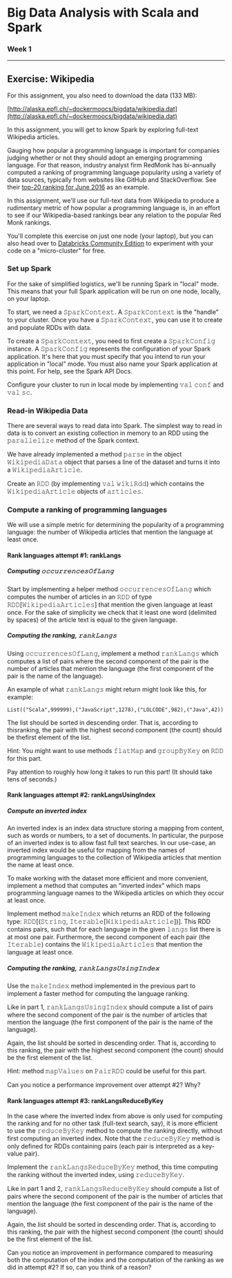 # Big Data Analysis with Scala and Spark
### Week 1

-----------------------------
Exercise: Wikipedia
-----------------------------

For this assignment, you also need to download the data (133 MB):

[http://alaska.epfl.ch/~dockermoocs/bigdata/wikipedia.dat](http://alaska.epfl.ch/~dockermoocs/bigdata/wikipedia.dat)

In this assignment, you will get to know Spark by exploring full-text Wikipedia articles.

Gauging how popular a programming language is important for companies judging whether or not they should adopt an emerging programming language. For that reason, industry analyst firm RedMonk has bi-annually computed a ranking of programming language popularity using a variety of data sources, typically from websites like GitHub and StackOverflow. See their [top-20 ranking for June 2016](http://redmonk.com/sogrady/2016/07/20/language-rankings-6-16/) as an example.

In this assignment, we'll use our full-text data from Wikipedia to produce a rudimentary metric of how popular a programming language is, in an effort to see if our Wikipedia-based rankings bear any relation to the popular Red Monk rankings.

You'll complete this exercise on just one node (your laptop), but you can also head over to [Databricks Community Edition](https://community.cloud.databricks.com/) to experiment with your code on a "micro-cluster" for free.

### Set up Spark

For the sake of simplified logistics, we'll be running Spark in "local" mode. This means that your full Spark application will be run on one node, locally, on your laptop.

To start, we need a 𝚂𝚙𝚊𝚛𝚔𝙲𝚘𝚗𝚝𝚎𝚡𝚝. A 𝚂𝚙𝚊𝚛𝚔𝙲𝚘𝚗𝚝𝚎𝚡𝚝 is the "handle" to your cluster. Once you have a 𝚂𝚙𝚊𝚛𝚔𝙲𝚘𝚗𝚝𝚎𝚡𝚝, you can use it to create and populate RDDs with data.

To create a 𝚂𝚙𝚊𝚛𝚔𝙲𝚘𝚗𝚝𝚎𝚡𝚝, you need to first create a 𝚂𝚙𝚊𝚛𝚔𝙲𝚘𝚗𝚏𝚒𝚐 instance. A 𝚂𝚙𝚊𝚛𝚔𝙲𝚘𝚗𝚏𝚒𝚐 represents the configuration of your Spark application. It's here that you must specify that you intend to run your application in "local" mode. You must also name your Spark application at this point. For help, see the Spark API Docs.

Configure your cluster to run in local mode by implementing 𝚟𝚊𝚕 𝚌𝚘𝚗𝚏 and 𝚟𝚊𝚕 𝚜𝚌.

### Read-in Wikipedia Data

There are several ways to read data into Spark. The simplest way to read in data is to convert an existing collection in memory to an RDD using the 𝚙𝚊𝚛𝚊𝚕𝚕𝚎𝚕𝚒𝚣𝚎 method of the Spark context.

We have already implemented a method 𝚙𝚊𝚛𝚜𝚎 in the object 𝚆𝚒𝚔𝚒𝚙𝚎𝚍𝚒𝚊𝙳𝚊𝚝𝚊 object that parses a line of the dataset and turns it into a 𝚆𝚒𝚔𝚒𝚙𝚎𝚍𝚒𝚊𝙰𝚛𝚝𝚒𝚌𝚕𝚎.

Create an 𝚁𝙳𝙳 (by implementing 𝚟𝚊𝚕 𝚠𝚒𝚔𝚒𝚁𝚍𝚍) which contains the 𝚆𝚒𝚔𝚒𝚙𝚎𝚍𝚒𝚊𝙰𝚛𝚝𝚒𝚌𝚕𝚎 objects of 𝚊𝚛𝚝𝚒𝚌𝚕𝚎𝚜.

### Compute a ranking of programming languages

We will use a simple metric for determining the popularity of a programming language: the number of Wikipedia articles that mention the language at least once.

#### Rank languages attempt #1: rankLangs

##### Computing 𝚘𝚌𝚌𝚞𝚛𝚛𝚎𝚗𝚌𝚎𝚜𝙾𝚏𝙻𝚊𝚗𝚐
Start by implementing a helper method 𝚘𝚌𝚌𝚞𝚛𝚛𝚎𝚗𝚌𝚎𝚜𝙾𝚏𝙻𝚊𝚗𝚐 which computes the number of articles in an 𝚁𝙳𝙳 of type 𝚁𝙳𝙳[𝚆𝚒𝚔𝚒𝚙𝚎𝚍𝚒𝚊𝙰𝚛𝚝𝚒𝚌𝚕𝚎𝚜] that mention the given language at least once. For the sake of simplicity we check that it least one word (delimited by spaces) of the article text is equal to the given language.

##### Computing the ranking, 𝚛𝚊𝚗𝚔𝙻𝚊𝚗𝚐𝚜
Using 𝚘𝚌𝚌𝚞𝚛𝚛𝚎𝚗𝚌𝚎𝚜𝙾𝚏𝙻𝚊𝚗𝚐, implement a method 𝚛𝚊𝚗𝚔𝙻𝚊𝚗𝚐𝚜 which computes a list of pairs where the second component of the pair is the number of articles that mention the language (the first component of the pair is the name of the language).

An example of what 𝚛𝚊𝚗𝚔𝙻𝚊𝚗𝚐𝚜 might return might look like this, for example:
```
List(("Scala",999999),("JavaScript",1278),("LOLCODE",982),("Java",42))
```
The list should be sorted in descending order. That is, according to thisranking, the pair with the highest second component (the count) should be thefirst element of the list.

Hint: You might want to use methods 𝚏𝚕𝚊𝚝𝙼𝚊𝚙 and 𝚐𝚛𝚘𝚞𝚙𝙱𝚢𝙺𝚎𝚢 on 𝚁𝙳𝙳 for this part.

Pay attention to roughly how long it takes to run this part! (It should take tens of seconds.)

#### Rank languages attempt #2: rankLangsUsingIndex

##### Compute an inverted index

An inverted index is an index data structure storing a mapping from content, such as words or numbers, to a set of documents. In particular, the purpose of an inverted index is to allow fast full text searches. In our use-case, an inverted index would be useful for mapping from the names of programming languages to the collection of Wikipedia articles that mention the name at least once.

To make working with the dataset more efficient and more convenient, implement a method that computes an "inverted index" which maps programming language names to the Wikipedia articles on which they occur at least once.

Implement method 𝚖𝚊𝚔𝚎𝙸𝚗𝚍𝚎𝚡 which returns an RDD of the following type: 𝚁𝙳𝙳[(𝚂𝚝𝚛𝚒𝚗𝚐, 𝙸𝚝𝚎𝚛𝚊𝚋𝚕𝚎[𝚆𝚒𝚔𝚒𝚙𝚎𝚍𝚒𝚊𝙰𝚛𝚝𝚒𝚌𝚕𝚎])]. This RDD contains pairs, such that for each language in the given 𝚕𝚊𝚗𝚐𝚜 list there is at most one pair. Furthermore, the second component of each pair (the 𝙸𝚝𝚎𝚛𝚊𝚋𝚕𝚎) contains the 𝚆𝚒𝚔𝚒𝚙𝚎𝚍𝚒𝚊𝙰𝚛𝚝𝚒𝚌𝚕𝚎𝚜 that mention the language at least once.

##### Computing the ranking, 𝚛𝚊𝚗𝚔𝙻𝚊𝚗𝚐𝚜𝚄𝚜𝚒𝚗𝚐𝙸𝚗𝚍𝚎𝚡
Use the 𝚖𝚊𝚔𝚎𝙸𝚗𝚍𝚎𝚡 method implemented in the previous part to implement a faster method for computing the language ranking.

Like in part 1, 𝚛𝚊𝚗𝚔𝙻𝚊𝚗𝚐𝚜𝚄𝚜𝚒𝚗𝚐𝙸𝚗𝚍𝚎𝚡 should compute a list of pairs where the second component of the pair is the number of articles that mention the language (the first component of the pair is the name of the language).

Again, the list should be sorted in descending order. That is, according to this ranking, the pair with the highest second component (the count) should be the first element of the list.

Hint: method 𝚖𝚊𝚙𝚅𝚊𝚕𝚞𝚎𝚜 on 𝙿𝚊𝚒𝚛𝚁𝙳𝙳 could be useful for this part.

Can you notice a performance improvement over attempt #2? Why?

#### Rank languages attempt #3: rankLangsReduceByKey

In the case where the inverted index from above is only used for computing the ranking and for no other task (full-text search, say), it is more efficient to use the 𝚛𝚎𝚍𝚞𝚌𝚎𝙱𝚢𝙺𝚎𝚢 method to compute the ranking directly, without first computing an inverted index. Note that the 𝚛𝚎𝚍𝚞𝚌𝚎𝙱𝚢𝙺𝚎𝚢 method is only defined for RDDs containing pairs (each pair is interpreted as a key-value pair).

Implement the 𝚛𝚊𝚗𝚔𝙻𝚊𝚗𝚐𝚜𝚁𝚎𝚍𝚞𝚌𝚎𝙱𝚢𝙺𝚎𝚢 method, this time computing the ranking without the inverted index, using 𝚛𝚎𝚍𝚞𝚌𝚎𝙱𝚢𝙺𝚎𝚢.

Like in part 1 and 2, 𝚛𝚊𝚗𝚔𝙻𝚊𝚗𝚐𝚜𝚁𝚎𝚍𝚞𝚌𝚎𝙱𝚢𝙺𝚎𝚢 should compute a list of pairs where the second component of the pair is the number of articles that mention the language (the first component of the pair is the name of the language).

Again, the list should be sorted in descending order. That is, according to this ranking, the pair with the highest second component (the count) should be the first element of the list.

Can you notice an improvement in performance compared to measuring both the computation of the index and the computation of the ranking as we did in attempt #2? If so, can you think of a reason?
